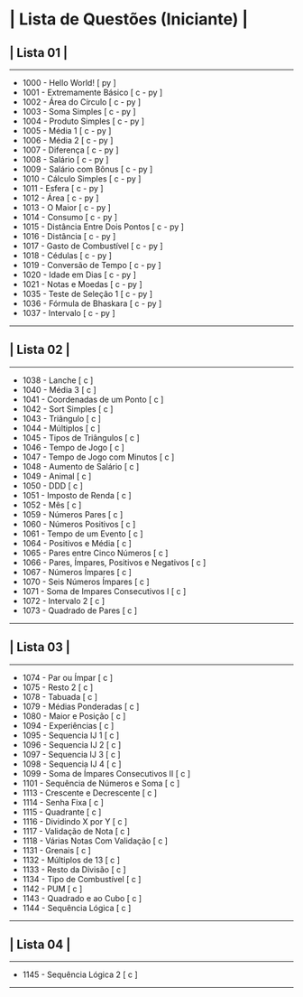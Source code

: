 
# | Lista de Questões (Iniciante) |
## | Lista 01 |
---
* 1000 - Hello World! [ py ]
* 1001 - Extremamente Básico [ c - py ]
* 1002 - Área do Círculo [ c - py ]
* 1003 - Soma Simples [ c - py ]
* 1004 - Produto Simples [ c - py ]
* 1005 - Média 1 [ c - py ]
* 1006 - Média 2 [ c - py ]
* 1007 - Diferença [ c - py ]
* 1008 - Salário [ c - py ]
* 1009 - Salário com Bônus [ c - py ]
* 1010 - Cálculo Simples [ c - py ]
* 1011 - Esfera [ c - py ]
* 1012 - Área [ c - py ]
* 1013 - O Maior [ c - py ]
* 1014 - Consumo [ c - py ]
* 1015 - Distância Entre Dois Pontos [ c - py ]
* 1016 - Distância [ c - py ]
* 1017 - Gasto de Combustível [ c - py ]
* 1018 - Cédulas [ c - py ]
* 1019 - Conversão de Tempo [ c - py ]
* 1020 - Idade em Dias [ c - py ]
* 1021 - Notas e Moedas [ c - py ]
* 1035 - Teste de Seleção 1 [ c - py ]
* 1036 - Fórmula de Bhaskara [ c - py ]
* 1037 - Intervalo [ c - py ]
---

## | Lista 02 |
---
* 1038 - Lanche [ c ]
* 1040 - Média 3 [ c ]
* 1041 - Coordenadas de um Ponto [ c ]
* 1042 - Sort Simples [ c ]
* 1043 - Triângulo [ c ]
* 1044 - Múltiplos [ c ]
* 1045 - Tipos de Triângulos [ c ]
* 1046 - Tempo de Jogo [ c ]
* 1047 - Tempo de Jogo com Minutos [ c ]
* 1048 - Aumento de Salário [ c ]
* 1049 - Animal [ c ]
* 1050 - DDD [ c ]
* 1051 - Imposto de Renda [ c ]
* 1052 - Mês [ c ]
* 1059 - Números Pares [ c ]
* 1060 - Números Positivos [ c ]
* 1061 - Tempo de um Evento [ c ]
* 1064 - Positivos e Média [ c ]
* 1065 - Pares entre Cinco Números [ c ]
* 1066 - Pares, Ímpares, Positivos e Negativos [ c ]
* 1067 - Números Ímpares [ c ]
* 1070 - Seis Números Ímpares [ c ]
* 1071 - Soma de Impares Consecutivos I [ c ]
* 1072 - Intervalo 2 [ c ]
* 1073 - Quadrado de Pares [ c ]
---

## | Lista 03 |
---
* 1074 - Par ou Ímpar [ c ]
* 1075 - Resto 2 [ c ]
* 1078 - Tabuada [ c ]
* 1079 - Médias Ponderadas [ c ]
* 1080 - Maior e Posição [ c ]
* 1094 - Experiências [ c ]
* 1095 - Sequencia IJ 1 [ c ]
* 1096 - Sequencia IJ 2 [ c ]
* 1097 - Sequencia IJ 3 [ c ]
* 1098 - Sequencia IJ 4 [ c ]
* 1099 - Soma de Ímpares Consecutivos II [ c ]
* 1101 - Sequência de Números e Soma [ c ]
* 1113 - Crescente e Decrescente [ c ]
* 1114 - Senha Fixa [ c ]
* 1115 - Quadrante [ c ]
* 1116 - Dividindo X por Y [ c ]
* 1117 - Validação de Nota [ c ]
* 1118 - Várias Notas Com Validação [ c ]
* 1131 - Grenais [ c ]
* 1132 - Múltiplos de 13 [ c ]
* 1133 - Resto da Divisão [ c ]
* 1134 - Tipo de Combustível [ c ]
* 1142 - PUM [ c ]
* 1143 - Quadrado e ao Cubo [ c ]
* 1144 - Sequência Lógica [ c ]
---

## | Lista 04 |
---
* 1145 - Sequência Lógica 2 [ c ]
---